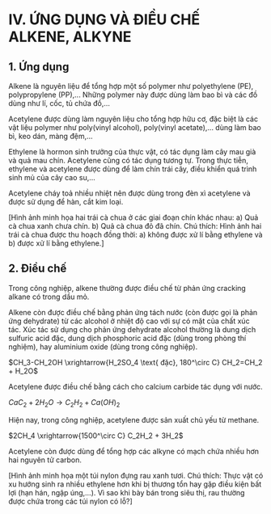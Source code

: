 # IV. ỨNG DỤNG VÀ ĐIỀU CHẾ ALKENE, ALKYNE

## 1. Ứng dụng

Alkene là nguyên liệu để tổng hợp một số polymer như polyethylene (PE), polypropylene (PP),... Những polymer này được dùng làm bao bì và các đồ dùng như lí, cốc, tủ chứa đồ,...

Acetylene được dùng làm nguyên liệu cho tổng hợp hữu cơ, đặc biệt là các vật liệu polymer như poly(vinyl alcohol), poly(vinyl acetate),... dùng làm bao bì, keo dán, màng đệm,...

Ethylene là hormon sinh trưởng của thực vật, có tác dụng làm cây mau già và quả mau chín. Acetylene cũng có tác dụng tương tự. Trong thực tiễn, ethylene và acetylene được dùng để làm chín trái cây, điều khiển quá trình sinh mủ của cây cao su,...

Acetylene cháy toả nhiều nhiệt nên được dùng trong đèn xì acetylene và được sử dụng để hàn, cắt kim loại.

[Hình ảnh minh họa hai trái cà chua ở các giai đoạn chín khác nhau: a) Quả cà chua xanh chưa chín. b) Quả cà chua đỏ đã chín. Chú thích: Hình ảnh hai trái cà chua được thu hoạch đồng thời: a) không được xử lí bằng ethylene và b) được xử lí bằng ethylene.]

## 2. Điều chế

Trong công nghiệp, alkene thường được điều chế từ phản ứng cracking alkane có trong dầu mỏ.

Alkene còn được điều chế bằng phản ứng tách nước (còn được gọi là phản ứng dehydrate) từ các alcohol ở nhiệt độ cao với sự có mặt của chất xúc tác. Xúc tác sử dụng cho phản ứng dehydrate alcohol thường là dung dịch sulfuric acid đặc, dung dịch phosphoric acid đặc (dùng trong phòng thí nghiệm), hay aluminium oxide (dùng trong công nghiệp).

$CH_3-CH_2OH \xrightarrow{H_2SO_4 \text{ đặc}, 180^\circ C} CH_2=CH_2 + H_2O$

Acetylene được điều chế bằng cách cho calcium carbide tác dụng với nước.

$CaC_2 + 2H_2O \rightarrow C_2H_2 + Ca(OH)_2$

Hiện nay, trong công nghiệp, acetylene được sản xuất chủ yếu từ methane.

$2CH_4 \xrightarrow{1500^\circ C} C_2H_2 + 3H_2$

Acetylene còn được dùng để tổng hợp các alkyne có mạch chứa nhiều hơn hai nguyên tử carbon.

[Hình ảnh minh họa một túi nylon đựng rau xanh tươi. Chú thích: Thực vật có xu hướng sinh ra nhiều ethylene hơn khi bị thương tổn hay gặp điều kiện bất lợi (hạn hán, ngập úng,...). Vì sao khi bày bán trong siêu thị, rau thường được chứa trong các túi nylon có lỗ?]